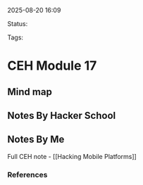 2025-08-20 16:09

Status:

Tags:

# CEH Module 17

## Mind map 



## Notes By Hacker School



## Notes By Me
Full CEH note - [[Hacking Mobile Platforms]]




### References
